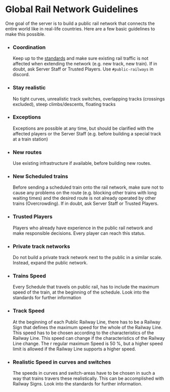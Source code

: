 # Global Rail Network Guidelines
One goal of the server is to build a public rail network that connects the entire world like in real-life countries. Here are a few basic guidelines to make this possible.

- ### Coordination
  Keep up to the [standards](https://github.com/MisterJulsen/MinecraftCommunityServer/blob/main/standards.md) and make sure existing rail traffic is not affected when extending the network (e.g. new track, new train). If in doubt, ask Server Staff or Trusted Players. Use `#public-railways` in discord.
- ### Stay realistic
  No tight curves, unrealistic track switches, overlapping tracks (crossings excluded), steep climbs/descents, floating tracks
- ### Exceptions
  Exceptions are possible at any time, but should be clarified with the affected players or the Server Staff (e.g. before building a special track at a train station)
- ### New routes
  Use existing infrastructure if available, before building new routes.
- ### New Scheduled trains
  Before sending a scheduled train onto the rail network, make sure not to cause any problems on the route (e.g. blocking other trains with long waiting times) and the desired route is not already operated by other trains (Overcrowding). If in doubt, ask Server Staff or Trusted Players.
- ### Trusted Players
  Players who already have experience in the public rail network and make responsible decisions. Every player can reach this status.
- ### Private track networks
  Do not build a private track network next to the public in a similar scale. Instead, expand the public network.
- ### Trains Speed
  Every Schedule that travels on public rail, has to include the maximum speed of the train, at the beginning of the schedule. Look into the standards for further information
- ### Track Speed
  At the beginning of each Public Railway Line, there has to be a Railway Sign that defines the maximum speed for the whole of the Railway Line. This speed has to be chosen according to the characteristics of the Railway Line. This speed can change if the characteristics of the Railway Line change. The r
  regular maximum Speed is 50 %, but a higher speed limit is allowed if the Railway Line supports a higher speed.
- ### Realistic Speed in curves and switches
  The speeds in curves and switch-areas have to be chosen in such a way that trains travers these realistically. This can be accomplished with Railway Signs. Look into the standards for further information.
